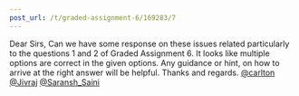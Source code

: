 ```yaml
---
post_url: /t/graded-assignment-6/169283/7
---
```

Dear Sirs, Can we have some response on these issues related particularly to the questions 1 and 2 of Graded Assignment 6. It looks like multiple options are correct in the given options. Any guidance or hint, on how to arrive at the right answer will be helpful. Thanks and regards. [@carlton](/u/carlton) [@Jivraj](/u/jivraj) [@Saransh\_Saini](/u/saransh_saini)